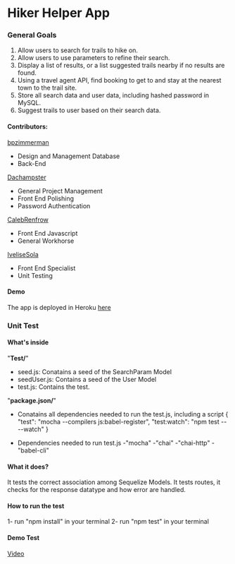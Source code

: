 # Hiker Helper App

### **General Goals**

 1. Allow users to search for trails to hike on. 
 2. Allow users to use parameters to refine their search. 
 3. Display a list of results, or a list suggested trails nearby if no results are found. 
 4. Using a travel agent API, find booking to get to and stay at the nearest town to the trail site. 
 5. Store all search data and user data, including hashed password in MySQL. 
 6. Suggest trails to user based on their search data.
 
#### Contributors:

[bpzimmerman](https://github.com/bpzimmerman)
- Design and Management Database 
- Back-End

 [Dachampster](https://github.com/Dachampster)
- General Project Management
- Front End Polishing
- Password Authentication

 [CalebRenfrow](https://github.com/CalebRenfrow)
   - Front End Javascript
   - General Workhorse
  
  [IveliseSola](https://github.com/IveliseSola)
- Front End Specialist
- Unit Testing


#### Demo
The app is deployed in Heroku [here](https://hiker-helper.herokuapp.com/)

 

### **Unit Test**

#### What's inside

 "**Test/**"
  - seed.js: Conatains a seed of the SearchParam Model
  - seedUser.js: Contains a seed of the User Model
  - test.js: Contains the test.
  
 "**package.json/**"
  - Conatains all dependencies needed to run the test.js, including a script
    { "test": "mocha --compilers js:babel-register",
    "test:watch": "npm test -- --watch" }

  - Dependencies needed to run test.js
 -"mocha"
 -"chai"
 -"chai-http"
 -"babel-cli"

#### What it does?
It tests the correct association among  Sequelize Models.
It tests routes, it checks for the response datatype and how error are handled.

#### How to run the test

  1- run "npm install" in your terminal
  2- run "npm test" in your terminal
  
#### Demo Test
[Video](https://drive.google.com/open?id=1lL1igfPry0e3VMAjCt3NG3OB3-3WwdRs)
